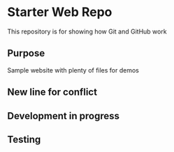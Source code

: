 # Starter Web Repo

This repository is for showing how Git and GitHub work

## Purpose

Sample website with plenty of files for demos

## New line for conflict 

## Development in progress


## Testing
